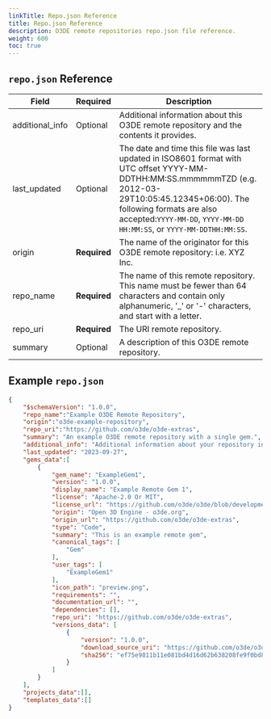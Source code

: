 ```yaml
---
linkTitle: Repo.json Reference 
title: Repo.json Reference
description: O3DE remote repositories repo.json file reference.
weight: 600
toc: true
---
```


## `repo.json` Reference 
| Field | Required | Description |
|-|-|-|
| additional_info | Optional | Additional information about this O3DE remote repository and the contents it provides. |
| last_updated | Optional | The date and time this file was last updated in ISO8601 format with UTC offset YYYY-MM-DDTHH:MM:SS.mmmmmmTZD  (e.g. 2012-03-29T10:05:45.12345+06:00).  The following formats are also accepted:`YYYY-MM-DD`, `YYYY-MM-DD HH:MM:SS`, or `YYYY-MM-DDTHH:MM:SS`. 
| origin | **Required** |The name of the originator for this O3DE remote repository: i.e. XYZ Inc. |
| repo_name | **Required** | The name of this remote repository.  This name must be fewer than 64 characters and contain only alphanumeric, '_' or '-' characters, and start with a letter. |
| repo_uri | **Required** | The URI remote repository. |
| summary | Optional | A description of this O3DE remote repository. |

## Example `repo.json` 

```json
{
    "$schemaVersion": "1.0.0",
    "repo_name":"Example O3DE Remote Repository",
    "origin":"o3de-example-repository",
    "repo_uri":"https://github.com/o3de/o3de-extras",
    "summary": "An example O3DE remote repository with a single gem.",
    "additional_info": "Additional information about your repository including HTML links to any relative website, documentation or licenses.",
    "last_updated": "2023-09-27",
    "gems_data":[
        {
            "gem_name": "ExampleGem1",
            "version": "1.0.0",
            "display_name": "Example Remote Gem 1",
            "license": "Apache-2.0 Or MIT",
            "license_url": "https://github.com/o3de/o3de/blob/development/LICENSE.txt",
            "origin": "Open 3D Engine - o3de.org",
            "origin_url": "https://github.com/o3de/o3de-extras",
            "type": "Code",
            "summary": "This is an example remote gem",
            "canonical_tags": [
                "Gem"
            ],
            "user_tags": [
                "ExampleGem1"
            ],
            "icon_path": "preview.png",
            "requirements": "",
            "documentation_url": "",
            "dependencies": [],
            "repo_uri": "https://github.com/o3de/o3de-extras",
            "versions_data": [
                {
                    "version": "1.0.0",
                    "download_source_uri": "https://github.com/o3de/o3de-extras/releases/download/2.0/examplegem1-1.0.0-gem.zip",
                    "sha256": "ef75e9811b11e081bd4d16d62b638208fe9f0bd8966cfaff937e64b59343f5f7"
                }
            ]
        }
    ],
    "projects_data":[],
    "templates_data":[]
}
```
